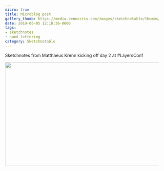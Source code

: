 ```yaml
---
micro: true
title: Microblog post
gallery_thumb: https://media.bennorris.com/images/sketchnotable/thumbs/layers-2019-krenn.jpg
date: 2019-06-05 12:18:36-0600
tags:
- sketchnotes
- hand lettering
category: Sketchnotable
---
```


Sketchnotes from Matthaeus Krenn kicking off day 2 at #LayersConf

<img src="https://media.bennorris.com/images/sketchnotable/layers-2019/layers-2019-krenn.jpg" width="600" height="340" alt="" />